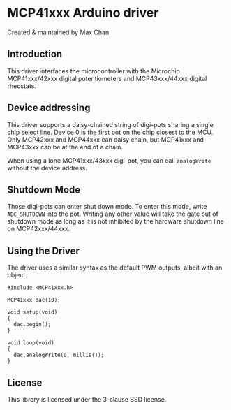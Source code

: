 # MCP41xxx Arduino driver

Created & maintained by Max Chan.

## Introduction

This driver interfaces the microcontroller with the Microchip MCP41xxx/42xxx
digital potentiometers and MCP43xxx/44xxx digital rheostats.

## Device addressing

This driver supports a daisy-chained string of digi-pots sharing a single chip
select line. Device 0 is the first pot on the chip closest to the MCU. Only
MCP42xxx and MCP44xxx can daisy chain, but MCP41xxx and MCP43xxx can be at the
end of a chain.

When using a lone MCP41xxx/43xxx digi-pot, you can call `analogWrite` without
the device address.

## Shutdown Mode

Those digi-pots can enter shut down mode. To enter this mode, write
`ADC_SHUTDOWN` into the pot. Writing any other value will take the gate out of
shutdown mode as long as it is not inhibited by the hardware shutdown line on
MCP42xxx/44xxx.

## Using the Driver

The driver uses a similar syntax as the default PWM outputs, albeit with an
object.

```Arduino
#include <MCP41xxx.h>

MCP41xxx dac(10);

void setup(void)
{
  dac.begin();
}

void loop(void)
{
  dac.analogWrite(0, millis());
}
```

## License

This library is licensed under the 3-clause BSD license.
